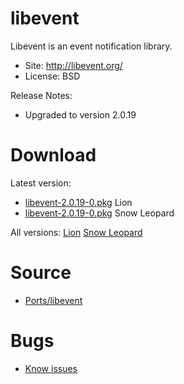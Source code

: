 

# libevent #

Libevent is an event notification library.

  * Site: http://libevent.org/
  * License: BSD

Release Notes:
  * Upgraded to version 2.0.19


# Download #

Latest version:
  * [libevent-2.0.19-0.pkg](http://code.google.com/p/rudix/downloads/detail?name=libevent-2.0.19-0.pkg) Lion
  * [libevent-2.0.19-0.pkg](http://code.google.com/p/rudix-snowleopard/downloads/detail?name=libevent-2.0.19-0.pkg) Snow Leopard

All versions: [Lion](http://code.google.com/p/rudix/downloads/list?q=libevent) [Snow Leopard](http://code.google.com/p/rudix-snowleopard/downloads/list?q=libevent)

# Source #
  * [Ports/libevent](http://code.google.com/p/rudix/source/browse/Ports/libevent)

# Bugs #
  * [Know issues](http://code.google.com/p/rudix/issues/list?q=libevent)
